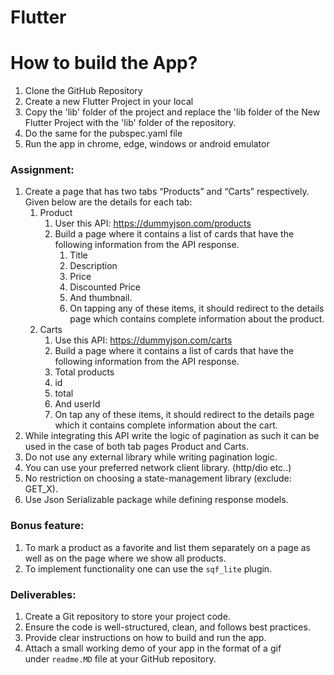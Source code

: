 # Flutter

# How to build the App?
1. Clone the GitHub Repository
2. Create a new Flutter Project in your local
3. Copy the 'lib' folder of the project and replace the 'lib folder of the New Flutter Project with the 'lib' folder of the repository.
4. Do the same for the pubspec.yaml file
5. Run the app in chrome, edge, windows or android emulator


### Assignment:

1. Create a page that has two tabs “Products” and “Carts” respectively. Given below are the details for each tab:
    1. Product
        1. User this API: https://dummyjson.com/products
        2. Build a page where it contains a list of cards that have the following information from the API response.
            1. Title
            2. Description
            3. Price
            4. Discounted Price
            5. And thumbnail.
            6. On tapping any of these items, it should redirect to the details page which contains complete information about the product.
    2. Carts
        1. Use this API: https://dummyjson.com/carts
        2. Build a page where it contains a list of cards that have the following information from the API response.
        3. Total products
        4. id
        5. total
        6. And userId
        7. On tap any of these items, it should redirect to the details page which it contains complete information about the cart.
2. While integrating this API write the logic of pagination as such it can be used in the case of both tab pages Product and Carts.
3. Do not use any external library while writing pagination logic.
4. You can use your preferred network client library. (http/dio etc..)
5. No restriction on choosing a state-management library (exclude: GET_X).
6. Use Json Serializable package while defining response models.

### Bonus feature:

1. To mark a product as a favorite and list them separately on a page as well as on the page where we show all products. 
2. To implement functionality one can use the `sqf_lite` plugin. 

### Deliverables:

1. Create a Git repository to store your project code.
2. Ensure the code is well-structured, clean, and follows best practices.
3. Provide clear instructions on how to build and run the app.
4. Attach a small working demo of your app in the format of a gif under `readme.MD` file at your GitHub repository.



